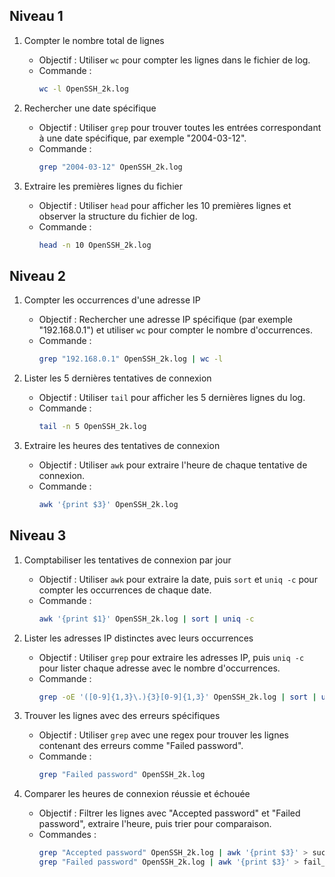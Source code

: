 ## Niveau 1

1. Compter le nombre total de lignes
    - Objectif : Utiliser `wc` pour compter les lignes dans le fichier de log.
    - Commande :
        ```bash
        wc -l OpenSSH_2k.log
        ```

2. Rechercher une date spécifique
    - Objectif : Utiliser `grep` pour trouver toutes les entrées correspondant à une date spécifique, par exemple "2004-03-12".
    - Commande :
        ```bash
        grep "2004-03-12" OpenSSH_2k.log
        ```

3. Extraire les premières lignes du fichier
    - Objectif : Utiliser `head` pour afficher les 10 premières lignes et observer la structure du fichier de log.
    - Commande :
        ```bash
        head -n 10 OpenSSH_2k.log
        ```

## Niveau 2

1. Compter les occurrences d'une adresse IP
    - Objectif : Rechercher une adresse IP spécifique (par exemple "192.168.0.1") et utiliser `wc` pour compter le nombre d'occurrences.
    - Commande :
        ```bash
        grep "192.168.0.1" OpenSSH_2k.log | wc -l
        ```

2. Lister les 5 dernières tentatives de connexion
    - Objectif : Utiliser `tail` pour afficher les 5 dernières lignes du log.
    - Commande :
        ```bash
        tail -n 5 OpenSSH_2k.log
        ```

3. Extraire les heures des tentatives de connexion
    - Objectif : Utiliser `awk` pour extraire l'heure de chaque tentative de connexion.
    - Commande :
        ```bash
        awk '{print $3}' OpenSSH_2k.log
        ```

## Niveau 3

1. Comptabiliser les tentatives de connexion par jour
    - Objectif : Utiliser `awk` pour extraire la date, puis `sort` et `uniq -c` pour compter les occurrences de chaque date.
    - Commande :
        ```bash
        awk '{print $1}' OpenSSH_2k.log | sort | uniq -c
        ```

2. Lister les adresses IP distinctes avec leurs occurrences
    - Objectif : Utiliser `grep` pour extraire les adresses IP, puis `uniq -c` pour lister chaque adresse avec le nombre d'occurrences.
    - Commande :
        ```bash
        grep -oE '([0-9]{1,3}\.){3}[0-9]{1,3}' OpenSSH_2k.log | sort | uniq -c
        ```

3. Trouver les lignes avec des erreurs spécifiques
    - Objectif : Utiliser `grep` avec une regex pour trouver les lignes contenant des erreurs comme "Failed password".
    - Commande :
        ```bash
        grep "Failed password" OpenSSH_2k.log
        ```

4. Comparer les heures de connexion réussie et échouée
    - Objectif : Filtrer les lignes avec "Accepted password" et "Failed password", extraire l'heure, puis trier pour comparaison.
    - Commandes :
        ```bash
        grep "Accepted password" OpenSSH_2k.log | awk '{print $3}' > success_times.txt
        grep "Failed password" OpenSSH_2k.log | awk '{print $3}' > fail_times.txt
        ```

